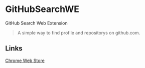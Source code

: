 # GitHubSearchWE
GitHub Search Web Extension

> A simple way to find profile and repositorys on github.com.

## Links
[Chrome Web Store](https://chrome.google.com/webstore/detail/github-search/aioobbhmdecmpggcbcnkkkfbfdfhdiki)


